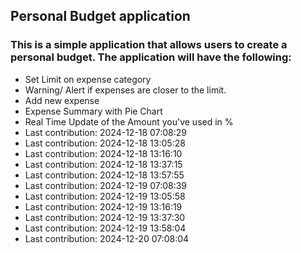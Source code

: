 ## Personal Budget application

### This is a simple application that allows users to create a personal budget. The application will have the following:

- Set Limit on expense category
- Warning/ Alert if expenses are closer to the limit.
- Add new expense
- Expense Summary with Pie Chart
- Real Time Update of the Amount you've used in %
- Last contribution: 2024-12-18 07:08:29
- Last contribution: 2024-12-18 13:05:28
- Last contribution: 2024-12-18 13:16:10
- Last contribution: 2024-12-18 13:37:15
- Last contribution: 2024-12-18 13:57:55
- Last contribution: 2024-12-19 07:08:39
- Last contribution: 2024-12-19 13:05:58
- Last contribution: 2024-12-19 13:16:19
- Last contribution: 2024-12-19 13:37:30
- Last contribution: 2024-12-19 13:58:04
- Last contribution: 2024-12-20 07:08:04
